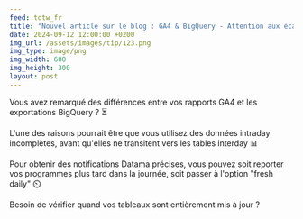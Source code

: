 ```yaml
---
feed: totw_fr
title: "Nouvel article sur le blog : GA4 & BigQuery - Attention aux écarts de données !🚦"
date: 2024-09-12 12:00:00 +0200
img_url: /assets/images/tip/123.png
img_type: image/png
img_width: 600
img_height: 300
layout: post
---
```


Vous avez remarqué des différences entre vos rapports GA4 et les exportations BigQuery ? ⏳  

L'une des raisons pourrait être que vous utilisez des données intraday incomplètes, avant qu'elles ne transitent vers les tables interday 📊  

Pour obtenir des notifications Datama précises, vous pouvez soit reporter vos programmes plus tard dans la journée, soit passer à l'option "fresh daily" ⏲️

Besoin de vérifier quand vos tableaux sont entièrement mis à jour ?